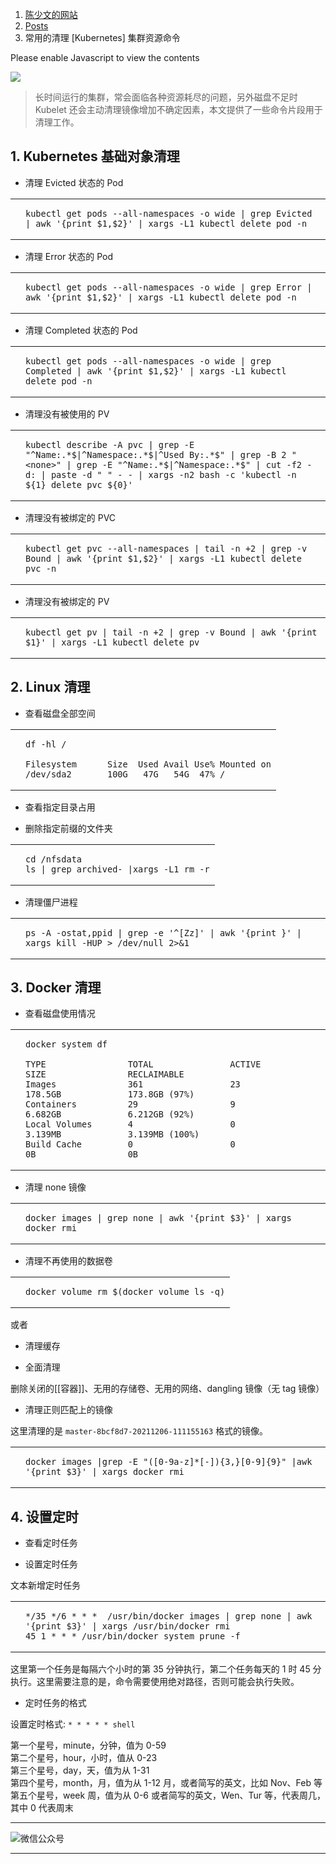 1.  [陈少文的网站](https://www.chenshaowen.com/)
2.  [Posts](https://www.chenshaowen.com/post/)
3.  常用的清理 [Kubernetes] 集群资源命令

Please enable Javascript to view the contents

![](https://www.chenshaowen.com/blog/images/2021/12/k8s-cleaner.png)

> 长时间运行的集群，常会面临各种资源耗尽的问题，另外磁盘不足时 Kubelet 还会主动清理镜像增加不确定因素，本文提供了一些命令片段用于清理工作。

## 1\. Kubernetes 基础对象清理

-   清理 Evicted 状态的 Pod

<table><tbody><tr><td></td><td><pre tabindex="0"><code data-lang="bash"><span><span>kubectl get pods --all-namespaces -o wide <span>|</span> grep Evicted <span>|</span> awk <span>'{print $1,$2}'</span> <span>|</span> xargs -L1 kubectl delete pod -n
</span></span></code></pre><span title="Copy to clipboard"></span></td></tr></tbody></table>

-   清理 Error 状态的 Pod

<table><tbody><tr><td></td><td><pre tabindex="0"><code data-lang="bash"><span><span>kubectl get pods --all-namespaces -o wide <span>|</span> grep Error <span>|</span> awk <span>'{print $1,$2}'</span> <span>|</span> xargs -L1 kubectl delete pod -n
</span></span></code></pre><span title="Copy to clipboard"></span></td></tr></tbody></table>

-   清理 Completed 状态的 Pod

<table><tbody><tr><td></td><td><pre tabindex="0"><code data-lang="bash"><span><span>kubectl get pods --all-namespaces -o wide <span>|</span> grep Completed <span>|</span> awk <span>'{print $1,$2}'</span> <span>|</span> xargs -L1 kubectl delete pod -n
</span></span></code></pre><span title="Copy to clipboard"></span></td></tr></tbody></table>

-   清理没有被使用的 PV

<table><tbody><tr><td></td><td><pre tabindex="0"><code data-lang="bash"><span><span>kubectl describe -A pvc <span>|</span> grep -E <span>"^Name:.*</span>$<span>|^Namespace:.*</span>$<span>|^Used By:.*</span>$<span>"</span> <span>|</span> grep -B <span>2</span> <span>"&lt;none&gt;"</span> <span>|</span> grep -E <span>"^Name:.*</span>$<span>|^Namespace:.*</span>$<span>"</span> <span>|</span> cut -f2 -d: <span>|</span> paste -d <span>" "</span> - - <span>|</span> xargs -n2 bash -c <span>'kubectl -n ${1} delete pvc ${0}'</span>
</span></span></code></pre><span title="Copy to clipboard"></span></td></tr></tbody></table>

-   清理没有被绑定的 PVC

<table><tbody><tr><td></td><td><pre tabindex="0"><code data-lang="bash"><span><span>kubectl get pvc --all-namespaces <span>|</span> tail -n +2 <span>|</span> grep -v Bound <span>|</span> awk <span>'{print $1,$2}'</span> <span>|</span> xargs -L1 kubectl delete pvc -n
</span></span></code></pre><span title="Copy to clipboard"></span></td></tr></tbody></table>

-   清理没有被绑定的 PV

<table><tbody><tr><td></td><td><pre tabindex="0"><code data-lang="bash"><span><span>kubectl get pv <span>|</span> tail -n +2 <span>|</span> grep -v Bound <span>|</span> awk <span>'{print $1}'</span> <span>|</span> xargs -L1 kubectl delete pv
</span></span></code></pre><span title="Copy to clipboard"></span></td></tr></tbody></table>

## 2\. Linux 清理

-   查看磁盘全部空间

<table><tbody><tr><td></td><td><pre tabindex="0"><code data-lang="bash"><span><span>df -hl /
</span></span><span><span>
</span></span><span><span>Filesystem      Size  Used Avail Use% Mounted on
</span></span><span><span>/dev/sda2       100G   47G   54G  47% /
</span></span></code></pre><span title="Copy to clipboard"></span></td></tr></tbody></table>

-   查看指定目录占用

-   删除指定前缀的文件夹

<table><tbody><tr><td></td><td><pre tabindex="0"><code data-lang="bash"><span><span><span>cd</span> /nfsdata
</span></span><span><span>ls <span>|</span> grep archived- <span>|</span>xargs -L1 rm -r
</span></span></code></pre><span title="Copy to clipboard"></span></td></tr></tbody></table>

-   清理僵尸进程

<table><tbody><tr><td></td><td><pre tabindex="0"><code data-lang="bash"><span><span>ps -A -ostat,ppid <span>|</span> grep -e <span>'^[Zz]'</span> <span>|</span> awk <span>'{print }'</span> <span>|</span> xargs <span>kill</span> -HUP &gt; /dev/null 2&gt;<span>&amp;</span><span>1</span>
</span></span></code></pre><span title="Copy to clipboard"></span></td></tr></tbody></table>

## 3\. Docker 清理

-   查看磁盘使用情况

<table><tbody><tr><td></td><td><pre tabindex="0"><code data-lang="bash"><span><span>docker system df
</span></span><span><span>
</span></span><span><span>TYPE                TOTAL               ACTIVE              SIZE                RECLAIMABLE
</span></span><span><span>Images              <span>361</span>                 <span>23</span>                  178.5GB             173.8GB <span>(</span>97%<span>)</span>
</span></span><span><span>Containers          <span>29</span>                  <span>9</span>                   6.682GB             6.212GB <span>(</span>92%<span>)</span>
</span></span><span><span>Local Volumes       <span>4</span>                   <span>0</span>                   3.139MB             3.139MB <span>(</span>100%<span>)</span>
</span></span><span><span>Build Cache         <span>0</span>                   <span>0</span>                   0B                  0B
</span></span></code></pre><span title="Copy to clipboard"></span></td></tr></tbody></table>

-   清理 none 镜像

<table><tbody><tr><td></td><td><pre tabindex="0"><code data-lang="bash"><span><span>docker images <span>|</span> grep none <span>|</span> awk <span>'{print $3}'</span> <span>|</span> xargs docker rmi
</span></span></code></pre><span title="Copy to clipboard"></span></td></tr></tbody></table>

-   清理不再使用的数据卷

<table><tbody><tr><td></td><td><pre tabindex="0"><code data-lang="bash"><span><span>docker volume rm <span>$(</span>docker volume ls -q<span>)</span>
</span></span></code></pre><span title="Copy to clipboard"></span></td></tr></tbody></table>

或者

-   清理缓存

-   全面清理

删除关闭的[[容器]]、无用的存储卷、无用的网络、dangling 镜像（无 tag 镜像）

-   清理正则匹配上的镜像

这里清理的是 `master-8bcf8d7-20211206-111155163` 格式的镜像。

<table><tbody><tr><td></td><td><pre tabindex="0"><code data-lang="bash"><span><span>docker images <span>|</span>grep -E <span>"([0-9a-z]*[-]){3,}[0-9]{9}"</span> <span>|</span>awk <span>'{print $3}'</span> <span>|</span> xargs docker rmi
</span></span></code></pre><span title="Copy to clipboard"></span></td></tr></tbody></table>

## 4\. 设置定时

-   查看定时任务

-   设置定时任务

文本新增定时任务

<table><tbody><tr><td></td><td><pre tabindex="0"><code data-lang="bash"><span><span>*/35 */6 * * *  /usr/bin/docker images <span>|</span> grep none <span>|</span> awk <span>'{print $3}'</span> <span>|</span> xargs /usr/bin/docker rmi
</span></span><span><span><span>45</span> <span>1</span> * * * /usr/bin/docker system prune -f
</span></span></code></pre><span title="Copy to clipboard"></span></td></tr></tbody></table>

这里第一个任务是每隔六个小时的第 35 分钟执行，第二个任务每天的 1 时 45 分执行。这里需要注意的是，命令需要使用绝对路径，否则可能会执行失败。

-   定时任务的格式

设置定时格式: `* * * * * shell`

第一个星号，minute，分钟，值为 0-59  
第二个星号，hour，小时，值从 0-23  
第三个星号，day，天，值为从 1-31  
第四个星号，month，月，值为从 1-12 月，或者简写的英文，比如 Nov、Feb 等  
第五个星号，week 周，值为从 0-6 或者简写的英文，Wen、Tur 等，代表周几，其中 0 代表周末

___

![微信公众号](https://www.chenshaowen.com/static/images/vinqi.jpg)

___
